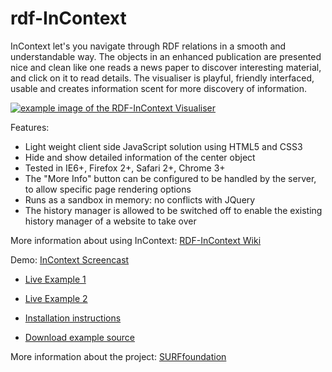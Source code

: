 rdf-InContext
=============

InContext let's you navigate through RDF relations in a smooth and understandable way. The objects in an enhanced publication are presented nice and clean like one reads a news paper to discover interesting material, and click on it to read details. The visualiser is playful, friendly interfaced, usable and creates information scent for more discovery of information.

[![example image of the RDF-InContext Visualiser](http://wiki.surffoundation.nl/download/thumbnails/10617083/escvis-snip-curl.jpg)](http://www.screencast.com/t/uMI07PsVCfm)

Features:
  * Light weight client side JavaScript solution using HTML5 and CSS3
  * Hide and show detailed information of the center object
  * Tested in IE6+, Firefox 2+, Safari 2+, Chrome 3+
  * The "More Info" button can be configured to be handled by the server, to allow specific page rendering options
  * Runs as a sandbox in memory: no conflicts with JQuery
  * The history manager is allowed to be switched off to enable the existing history manager of a website to take over

More information about using InContext: [RDF-InContext Wiki](http://github.com//mosart/rdf-InContext/wiki/)

Demo: [InContext Screencast](http://www.screencast.com/t/uMI07PsVCfm)

 * [Live Example 1](http://www.narcis.nl/vpub/RecordID/escape-demo%3Arem%3A2679/)
 * [Live Example 2](http://escape.utwente.nl/graph/demo-1-aggregation#id=demo-1-aggregation)

 * [Installation instructions](https://github.com/mosart/rdf-InContext/wiki/Installation)

 * [Download example source](https://github.com/mosart/rdf-InContext/tree/master/trunk/Source)

More information about the project: [SURFfoundation](http://www.surffoundation.nl/InContext)
